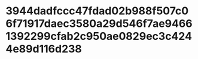 # 3944dadfccc47fdad02b988f507c06f71917daec3580a29d546f7ae94661392299cfab2c950ae0829ec3c4244e89d116d238